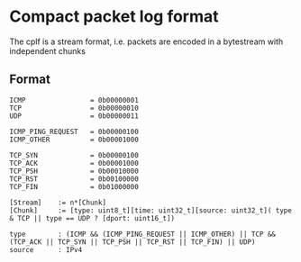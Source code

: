# Compact packet log format

The cplf is a stream format, i.e. packets are encoded in a bytestream with independent chunks

## Format

    ICMP                = 0b00000001
    TCP                 = 0b00000010
    UDP                 = 0b00000011
    
    ICMP_PING_REQUEST   = 0b00000100
    ICMP_OTHER          = 0b00001000
    
    TCP_SYN             = 0b00000100
    TCP_ACK             = 0b00001000
    TCP_PSH             = 0b00010000
    TCP_RST             = 0b00100000
    TCP_FIN             = 0b01000000
    
    [Stream]    := n*[Chunk]
    [Chunk]     := [type: uint8_t][time: uint32_t][source: uint32_t]( type & TCP || type == UDP ? [dport: uint16_t])
    
    type        : (ICMP && (ICMP_PING_REQUEST || ICMP_OTHER) || TCP && (TCP_ACK || TCP_SYN || TCP_PSH || TCP_RST || TCP_FIN) || UDP)
    source      : IPv4


